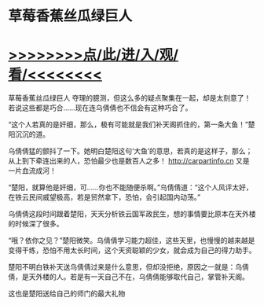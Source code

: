 # 草莓香蕉丝瓜绿巨人

# <a href="https://github.com/dangole/dfs/issues/1">>>>>>>>>点/此/进/入/观/看/<<<<<<<<</a>

草莓香蕉丝瓜绿巨人
夺理的臆测，但这么多的疑点聚集在一起，却是太刻意了！若说这些都是巧合……现在连乌倩倩也不信会有这种巧合了。

“这个人若真的是奸细，那么，极有可能就是我们补天阁抓住的，第一条大鱼！”楚阳沉沉的道。

乌倩倩猛的颤抖了一下。她明白楚阳这句‘大鱼’的意思，若真的是这样子，那么；从上到下牵连出来的人，恐怕最少也是数百人之多！
http://carpartinfo.cn
又是一片血流成河！

“楚阳，就算他是奸细，可……你也不能随便杀啊。”乌倩倩道：“这个人风评太好，在铁云民间威望极高，若是贸然拿下，恐怕，会引起国内动荡。”

乌倩倩这段时间跟着楚阳，天天分析铁云国军政民生，想的事情要比原本在天外楼的时候深了很多。

“哦？依你之见？”楚阳微笑。乌倩倩学习能力超佳，这些天里，也慢慢的越来越是变得干练，恐怕不用太长时间，这个天资聪颖的少女，就会成为自己的得力助手。

楚阳不明白铁补天送乌倩倩过来是什么意思，但却没拒绝，原因之一就是：乌倩倩，是天外楼的人。若是有一天自己不在，乌倩倩能够取代自己，掌管补天阁。

这也是楚阳送给自己的师门的最大礼物
